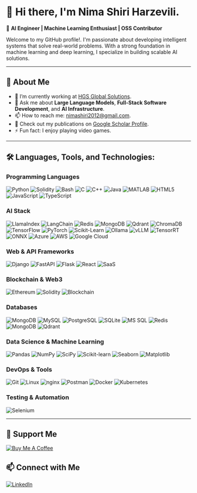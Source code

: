 # 👋 Hi there, I'm Nima Shiri Harzevili.

🎯 **AI Engineer | Machine Learning Enthusiast | OSS Contributor**

Welcome to my GitHub profile!. I'm passionate about developing intelligent systems that solve real-world problems. With a strong foundation in machine learning and deep learning, I specialize in building scalable AI solutions.

---

## 🚀 About Me

- 🔭 I’m currently working at [HGS Global Solutions](https://hgs.cx/).
- 💬 Ask me about **Large Language Models**, **Full-Stack Software Development**, and **AI Infrastructure**.
- 📫 How to reach me: [nimashiri2012@gmail.com](mailto:nimashiri2012@gmail.com).
- 🌱 Check out my publications on [Google Scholar Profile](https://scholar.google.ca/citations?user=bAWtq60AAAAJ&hl=en).
- ⚡ Fun fact: I enjoy playing video games.

---

## 🛠️ Languages, Tools, and Technologies:

### Programming Languages
![Python](https://img.shields.io/badge/-Python-3776AB?style=flat&logo=python&logoColor=white)
![Solidity](https://img.shields.io/badge/Solidity-363636?style=flat&logo=solidity&logoColor=white)
![Bash](https://img.shields.io/badge/Bash-121011?style=flat&logo=gnu-bash&logoColor=white)
![C](https://img.shields.io/badge/C-00599C?style=flat&logo=c&logoColor=white)
![C++](https://img.shields.io/badge/C++-00599C?style=flat&logo=c%2B%2B&logoColor=white)
![Java](https://img.shields.io/badge/Java-ED8B00?style=flat&logo=java&logoColor=white)
![MATLAB](https://img.shields.io/badge/MATLAB-0076A8?style=flat&logo=Mathworks&logoColor=white)
![HTML5](https://img.shields.io/badge/HTML5-E34F26?style=flat&logo=html5&logoColor=white)
![JavaScript](https://img.shields.io/badge/JavaScript-F7DF1E?style=flat&logo=javascript&logoColor=black)
![TypeScript](https://img.shields.io/badge/TypeScript-3178C6?style=flat&logo=typescript&logoColor=white)

### AI Stack
![LlamaIndex](https://img.shields.io/badge/LlamaIndex-6F42C1?style=flat&logo=python&logoColor=white)
![LangChain](https://img.shields.io/badge/LangChain-00A2FF?style=flat&logo=python&logoColor=white)
![Redis](https://img.shields.io/badge/Redis-DC382D?style=flat&logo=redis&logoColor=white)
![MongoDB](https://img.shields.io/badge/MongoDB-47A248?style=flat&logo=mongodb&logoColor=white)
![Qdrant](https://img.shields.io/badge/Qdrant-000000?style=flat&logo=qdrant&logoColor=white)
![ChromaDB](https://img.shields.io/badge/ChromaDB-FF5A5F?style=flat)
![TensorFlow](https://img.shields.io/badge/-TensorFlow-FF6F00?style=flat&logo=tensorflow&logoColor=white)
![PyTorch](https://img.shields.io/badge/-PyTorch-EE4C2C?style=flat&logo=pytorch&logoColor=white)
![Scikit-Learn](https://img.shields.io/badge/-Scikit--Learn-F7931E?style=flat&logo=scikit-learn&logoColor=white)
![Ollama](https://img.shields.io/badge/Ollama-000000?style=flat&logo=python&logoColor=white)
![vLLM](https://img.shields.io/badge/vLLM-0052CC?style=flat&logo=python&logoColor=white)
![TensorRT](https://img.shields.io/badge/TensorRT-76B900?style=flat)
![ONNX](https://img.shields.io/badge/ONNX-6B8E23?style=flat&logo=onnx&logoColor=white)
![Azure](https://img.shields.io/badge/Microsoft_Azure-0078D4?style=flat&logo=microsoft-azure&logoColor=white)
![AWS](https://img.shields.io/badge/AWS-232F3E?style=flat&logo=amazon-aws&logoColor=white)
![Google Cloud](https://img.shields.io/badge/Google_Cloud-4285F4?style=flat&logo=google-cloud&logoColor=white)

### Web & API Frameworks
![Django](https://img.shields.io/badge/Django-092E20?style=flat&logo=django&logoColor=white)
![FastAPI](https://img.shields.io/badge/FastAPI-009688?style=flat&logo=fastapi&logoColor=white)
![Flask](https://img.shields.io/badge/Flask-000000?style=flat&logo=flask&logoColor=white)
![React](https://img.shields.io/badge/React-20232A?style=flat&logo=react&logoColor=61DAFB)
![SaaS](https://img.shields.io/badge/SaaS-15c39a?style=flat)

### Blockchain & Web3
![Ethereum](https://img.shields.io/badge/Ethereum-3C3C3D?style=flat&logo=ethereum&logoColor=white)
![Solidity](https://img.shields.io/badge/Solidity-363636?style=flat&logo=solidity&logoColor=white)
![Blockchain](https://img.shields.io/badge/Blockchain-121011?style=flat)

### Databases
![MongoDB](https://img.shields.io/badge/MongoDB-47A248?style=flat&logo=mongodb&logoColor=white)
![MySQL](https://img.shields.io/badge/MySQL-4479A1?style=flat&logo=mysql&logoColor=white)
![PostgreSQL](https://img.shields.io/badge/PostgreSQL-336791?style=flat&logo=postgresql&logoColor=white)
![SQLite](https://img.shields.io/badge/SQLite-003B57?style=flat&logo=sqlite&logoColor=white)
![MS SQL](https://img.shields.io/badge/MS%20SQL-CC2927?style=flat&logo=microsoft-sql-server&logoColor=white)
![Redis](https://img.shields.io/badge/Redis-DC382D?style=flat&logo=redis&logoColor=white)
![MongoDB](https://img.shields.io/badge/MongoDB-47A248?style=flat&logo=mongodb&logoColor=white)
![Qdrant](https://img.shields.io/badge/Qdrant-000000?style=flat&logo=qdrant&logoColor=white)

### Data Science & Machine Learning
![Pandas](https://img.shields.io/badge/Pandas-150458?style=flat&logo=pandas&logoColor=white)
![NumPy](https://img.shields.io/badge/NumPy-013243?style=flat&logo=numpy&logoColor=white)
![SciPy](https://img.shields.io/badge/SciPy-8CAAE6?style=flat)
![Scikit-learn](https://img.shields.io/badge/scikit--learn-F7931E?style=flat&logo=scikit-learn&logoColor=white)
![Seaborn](https://img.shields.io/badge/Seaborn-4B8BBE?style=flat)
![Matplotlib](https://img.shields.io/badge/Matplotlib-11557C?style=flat&logo=matplotlib&logoColor=white)

### DevOps & Tools
![Git](https://img.shields.io/badge/Git-F05032?style=flat&logo=git&logoColor=white)
![Linux](https://img.shields.io/badge/Linux-FCC624?style=flat&logo=linux&logoColor=black)
![nginx](https://img.shields.io/badge/nginx-009639?style=flat&logo=nginx&logoColor=white)
![Postman](https://img.shields.io/badge/Postman-FF6C37?style=flat&logo=postman&logoColor=white)
![Docker](https://img.shields.io/badge/-Docker-2496ED?style=flat&logo=docker&logoColor=white)
![Kubernetes](https://img.shields.io/badge/-Kubernetes-326CE5?style=flat&logo=kubernetes&logoColor=white)

### Testing & Automation
![Selenium](https://img.shields.io/badge/Selenium-43B02A?style=flat&logo=selenium&logoColor=white)

---

## 💖 Support Me

[![Buy Me A Coffee](https://cdn.buymeacoffee.com/buttons/default-orange.png)](https://buymeacoffee.com/nimashiriharzevili)

## 📫 Connect with Me

[![LinkedIn](https://img.shields.io/badge/-LinkedIn-0077B5?style=flat&logo=linkedin&logoColor=white)](https://www.linkedin.com/in/nima-shiriharzevili/)





